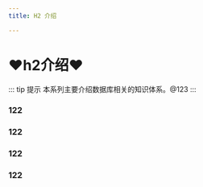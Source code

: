 ```yaml
---
title: H2 介绍

--- 
```


# ♥h2介绍♥
::: tip 提示
本系列主要介绍数据库相关的知识体系。@123
:::

### 122
### 122
### 122
### 122
